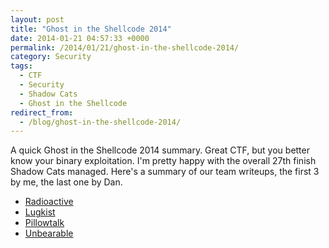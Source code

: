 ```yaml
---
layout: post
title: "Ghost in the Shellcode 2014"
date: 2014-01-21 04:57:33 +0000
permalink: /2014/01/21/ghost-in-the-shellcode-2014/
category: Security
tags:
  - CTF
  - Security
  - Shadow Cats
  - Ghost in the Shellcode
redirect_from:
  - /blog/ghost-in-the-shellcode-2014/
---
```

A quick Ghost in the Shellcode 2014 summary.  Great CTF, but you better know your binary exploitation.  I'm pretty happy with the overall 27th finish Shadow Cats managed.  Here's a summary of our team writeups, the first 3 by me, the last one by Dan.

* [Radioactive](/2014/01/19/ghost-in-the-shellcode-2014-radioactive/)
* [Lugkist](/2014/01/19/ghost-in-the-shellcode-2014-lugkist/)
* [Pillowtalk](/2014/01/19/ghost-in-the-shellcode-2014-pillowtalk/)
* [Unbearable](http://lockboxx.blogspot.com/2014/01/ghost-in-shellcode-2014-ctf-writeup.html)
